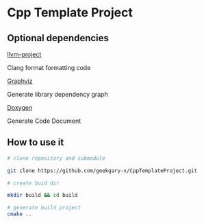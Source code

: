 <!--
 * @Author       : gukazma && gukazma@proton.me
 * @Date         : 2023-06-03 22:30:50
 * @FilePath     : \CppTemplateProject\README.md
 * @Description  : 
 * MIT License
 * 
 * Copyright (c) 2023 gukazma
 * Permission is hereby granted, free of charge, to any person obtaining a copy
 * of this software and associated documentation files, to deal
 * in the Software without restriction, including without limitation the rights
 * to use, copy, modify, merge, publish, distribute, sublicense, and/or sell
 * copies of the Software, and to permit persons to whom the Software is
 * furnished to do so, subject to the following conditions:
 * 
 * The above copyright notice and this permission notice shall be included in
 * all copies or substantial portions of the Software.
 * 
 * 
-->
# Cpp Template Project

## Optional dependencies
[llvm-project](https://github.com/llvm/llvm-project/releases)

Clang format formatting code

[Graphviz](https://graphviz.org/download/)

Generate library dependency graph

[Doxygen](https://www.doxygen.nl/download.html)

Generate Code Document

## How to use it
```bash
# clone repository and submodule

git clone https://github.com/geekgary-x/CppTemplateProject.git

# create buid dir

mkdir build && cd build

# generate build project
cmake ..
```